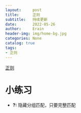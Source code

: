```yaml
---
layout:     post
title:      正则
subtitle:   持续更新
date:       2022-05-26
author:     Erain
header-img: img/home-bg.jpg
categories: None
catalog: true
tags:
- 正则
---
```


[正则](https://hiregex.com/)

# 小练习

- **?:** 隐藏分组匹配，只要完整匹配
